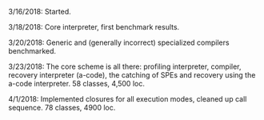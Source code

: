 3/16/2018: Started.

3/18/2018: Core interpreter, first benchmark results.

3/20/2018: Generic and (generally incorrect) specialized compilers benchmarked. 

3/23/2018: The core scheme is all there: profiling interpreter, compiler,
recovery interpreter (a-code), the catching of SPEs and recovery using
the a-code interpreter. 58 classes, 4,500 loc.  

4/1/2018: Implemented closures for all execution modes, cleaned up call
sequence. 78 classes, 4900 loc.